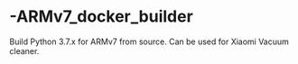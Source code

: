 # -ARMv7_docker_builder
Build Python 3.7.x for ARMv7 from source. Can be used for Xiaomi Vacuum cleaner. 
